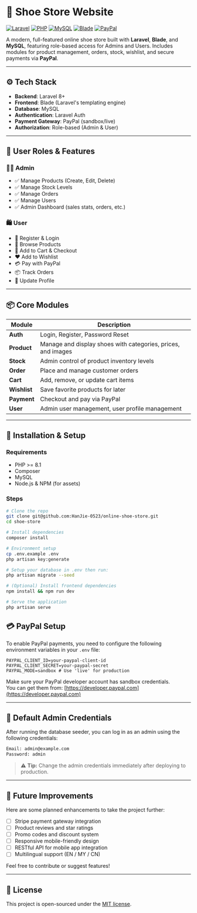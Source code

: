 # 👟 Shoe Store Website

[![Laravel](https://img.shields.io/badge/Laravel-10.x-red.svg)](https://laravel.com/)
[![PHP](https://img.shields.io/badge/PHP-%3E=8.1-blue.svg)](https://www.php.net/)
[![MySQL](https://img.shields.io/badge/Database-MySQL-blue.svg)](https://www.mysql.com/)
[![Blade](https://img.shields.io/badge/View-Blade-orange.svg)](https://laravel.com/docs/blade)
[![PayPal](https://img.shields.io/badge/Payments-PayPal-green.svg)](https://paypal.com/)

A modern, full-featured online shoe store built with **Laravel**, **Blade**, and **MySQL**, featuring role-based access for Admins and Users. Includes modules for product management, orders, stock, wishlist, and secure payments via **PayPal**.

---

## ⚙️ Tech Stack

- **Backend**: Laravel 8+
- **Frontend**: Blade (Laravel's templating engine)
- **Database**: MySQL
- **Authentication**: Laravel Auth
- **Payment Gateway**: PayPal (sandbox/live)
- **Authorization**: Role-based (Admin & User)

---

## 👥 User Roles & Features

### 🧑‍💼 Admin

- ✅ Manage Products (Create, Edit, Delete)
- ✅ Manage Stock Levels
- ✅ Manage Orders
- ✅ Manage Users
- ✅ Admin Dashboard (sales stats, orders, etc.)

### 🛍️ User

- 🔐 Register & Login
- 👟 Browse Products
- 🛒 Add to Cart & Checkout
- ❤️ Add to Wishlist
- 💳 Pay with PayPal
- 📦 Track Orders
- 🙍 Update Profile

---

## 📦 Core Modules

| Module        | Description                                                               |
|---------------|---------------------------------------------------------------------------|
| **Auth**      | Login, Register, Password Reset                                           |
| **Product**   | Manage and display shoes with categories, prices, and images              |
| **Stock**     | Admin control of product inventory levels                                 |
| **Order**     | Place and manage customer orders                                          |
| **Cart**      | Add, remove, or update cart items                                         |
| **Wishlist**  | Save favorite products for later                                          |
| **Payment**   | Checkout and pay via PayPal                                               |
| **User**      | Admin user management, user profile management                            |

---

## 🚀 Installation & Setup

### Requirements

- PHP >= 8.1
- Composer
- MySQL
- Node.js & NPM (for assets)

### Steps

```bash
# Clone the repo
git clone git@github.com:HanJie-0523/online-shoe-store.git
cd shoe-store

# Install dependencies
composer install

# Environment setup
cp .env.example .env
php artisan key:generate

# Setup your database in .env then run:
php artisan migrate --seed

# (Optional) Install frontend dependencies
npm install && npm run dev

# Serve the application
php artisan serve
```

## 💳 PayPal Setup

To enable PayPal payments, you need to configure the following environment variables in your `.env` file:

```env
PAYPAL_CLIENT_ID=your-paypal-client-id
PAYPAL_CLIENT_SECRET=your-paypal-secret
PAYPAL_MODE=sandbox # Use 'live' for production
```

Make sure your PayPal developer account has sandbox credentials.  
You can get them from: [https://developer.paypal.com](https://developer.paypal.com)

---

## 🔐 Default Admin Credentials

After running the database seeder, you can log in as an admin using the following credentials:

```bash
Email: admin@example.com  
Password: admin
```

> ⚠️ **Tip:** Change the admin credentials immediately after deploying to production.

---

## 🚧 Future Improvements

Here are some planned enhancements to take the project further:

- [ ] Stripe payment gateway integration  
- [ ] Product reviews and star ratings  
- [ ] Promo codes and discount system  
- [ ] Responsive mobile-friendly design  
- [ ] RESTful API for mobile app integration  
- [ ] Multilingual support (EN / MY / CN)  

Feel free to contribute or suggest features!

---

## 📄 License

This project is open-sourced under the [MIT license](https://opensource.org/licenses/MIT).
